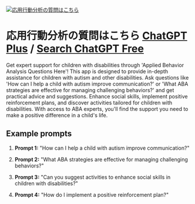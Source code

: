
[![応用行動分析の質問はこちら](https://files.oaiusercontent.com/file-3sMKSyEsvOyJFyuCVjqBsOgI?se=2123-10-17T13%3A06%3A29Z&sp=r&sv=2021-08-06&sr=b&rscc=max-age%3D31536000%2C%20immutable&rscd=attachment%3B%20filename%3D49b1c651-0297-403f-b50a-59672374b2e5.png&sig=AHIu5jXZRggMsLdn4jabHTpDJom8Sc42rMobpBrOUkw%3D)](https://chat.openai.com/g/g-FJtFb3nQ6-ying-yong-xing-dong-fen-xi-nozhi-wen-hakotira)

# 応用行動分析の質問はこちら [ChatGPT Plus](https://chat.openai.com/g/g-FJtFb3nQ6-ying-yong-xing-dong-fen-xi-nozhi-wen-hakotira) / [Search ChatGPT Free](https://gptcall.net/index.html#/?search=%E5%BF%9C%E7%94%A8%E8%A1%8C%E5%8B%95%E5%88%86%E6%9E%90%E3%81%AE%E8%B3%AA%E5%95%8F%E3%81%AF%E3%81%93%E3%81%A1%E3%82%89)

Get expert support for children with disabilities through 'Applied Behavior Analysis Questions Here'! This app is designed to provide in-depth assistance for children with autism and other disabilities. Ask questions like 'How can I help a child with autism improve communication?' or 'What ABA strategies are effective for managing challenging behaviors?' and get practical advice and suggestions. Enhance social skills, implement positive reinforcement plans, and discover activities tailored for children with disabilities. With access to ABA experts, you'll find the support you need to make a positive difference in a child's life.

## Example prompts

1. **Prompt 1:** "How can I help a child with autism improve communication?"

2. **Prompt 2:** "What ABA strategies are effective for managing challenging behaviors?"

3. **Prompt 3:** "Can you suggest activities to enhance social skills in children with disabilities?"

4. **Prompt 4:** "How do I implement a positive reinforcement plan?"


